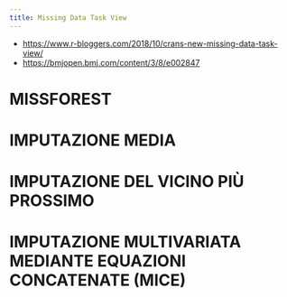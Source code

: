```yaml
---
title: Missing Data Task View
---
```

* https://www.r-bloggers.com/2018/10/crans-new-missing-data-task-view/
* https://bmjopen.bmj.com/content/3/8/e002847

# MISSFOREST

# IMPUTAZIONE MEDIA

# IMPUTAZIONE DEL VICINO PIÙ PROSSIMO 

# IMPUTAZIONE MULTIVARIATA MEDIANTE EQUAZIONI CONCATENATE (MICE)